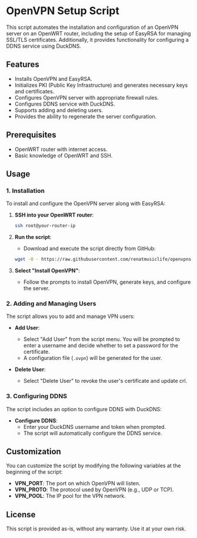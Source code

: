 # OpenVPN Setup Script

This script automates the installation and configuration of an OpenVPN server on an OpenWRT router, including the setup of EasyRSA for managing SSL/TLS certificates. Additionally, it provides functionality for configuring a DDNS service using DuckDNS.

## Features

- Installs OpenVPN and EasyRSA.
- Initializes PKI (Public Key Infrastructure) and generates necessary keys and certificates.
- Configures OpenVPN server with appropriate firewall rules.
- Configures DDNS service with DuckDNS.
- Supports adding and deleting users.
- Provides the ability to regenerate the server configuration.

## Prerequisites

- OpenWRT router with internet access.
- Basic knowledge of OpenWRT and SSH.

## Usage

### 1. Installation

To install and configure the OpenVPN server along with EasyRSA:

1. **SSH into your OpenWRT router**:
    ```sh
    ssh root@your-router-ip
    ```

2. **Run the script**:
    - Download and execute the script directly from GitHub:
    ```sh
    wget -O - https://raw.githubusercontent.com/renatmusiclife/openvpnserver-for-openwrt/main/openvpn.sh | sh
    ```

3. **Select "Install OpenVPN"**:
    - Follow the prompts to install OpenVPN, generate keys, and configure the server.

### 2. Adding and Managing Users

The script allows you to add and manage VPN users:

- **Add User**:
    - Select "Add User" from the script menu. You will be prompted to enter a username and decide whether to set a password for the certificate.
    - A configuration file (`.ovpn`) will be generated for the user.

- **Delete User**:
    - Select "Delete User" to revoke the user's certificate and update crl.

### 3. Configuring DDNS

The script includes an option to configure DDNS with DuckDNS:

- **Configure DDNS**:
    - Enter your DuckDNS username and token when prompted.
    - The script will automatically configure the DDNS service.

## Customization

You can customize the script by modifying the following variables at the beginning of the script:

- **VPN_PORT**: The port on which OpenVPN will listen.
- **VPN_PROTO**: The protocol used by OpenVPN (e.g., UDP or TCP).
- **VPN_POOL**: The IP pool for the VPN network.

## License

This script is provided as-is, without any warranty. Use it at your own risk.
